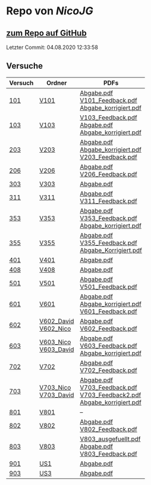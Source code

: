 # Repo von *NicoJG*

## [zum Repo auf GitHub](https://github.com/NicoJG/Anfaengerpraktikum)

Letzter Commit: 04.08.2020 12:33:58

## Versuche

|       Versuch       |                                                                               Ordner                                                                                |                                                                                                                                                                                                                                                                                         PDFs                                                                                                                                                                                                                                                                                          |
|---------------------|---------------------------------------------------------------------------------------------------------------------------------------------------------------------|---------------------------------------------------------------------------------------------------------------------------------------------------------------------------------------------------------------------------------------------------------------------------------------------------------------------------------------------------------------------------------------------------------------------------------------------------------------------------------------------------------------------------------------------------------------------------------------|
|[101](../versuch/101)|[V101](https://github.com/NicoJG/Anfaengerpraktikum/tree/master/V101)                                                                                                |[Abgabe.pdf](https://docs.google.com/viewer?url=https://github.com/NicoJG/Anfaengerpraktikum/raw/master/V101/Abgabe.pdf)<br/>[V101_Feedback.pdf](https://docs.google.com/viewer?url=https://github.com/NicoJG/Anfaengerpraktikum/raw/master/V101/V101_Feedback.pdf)<br/>[Abgabe_korrigiert.pdf](https://docs.google.com/viewer?url=https://github.com/NicoJG/Anfaengerpraktikum/raw/master/V101/Abgabe_korrigiert.pdf)                                                                                                                                                                 |
|[103](../versuch/103)|[V103](https://github.com/NicoJG/Anfaengerpraktikum/tree/master/V103)                                                                                                |[V103_Feedback.pdf](https://docs.google.com/viewer?url=https://github.com/NicoJG/Anfaengerpraktikum/raw/master/V103/V103_Feedback.pdf)<br/>[Abgabe.pdf](https://docs.google.com/viewer?url=https://github.com/NicoJG/Anfaengerpraktikum/raw/master/V103/Abgabe.pdf)<br/>[Abgabe_korrigiert.pdf](https://docs.google.com/viewer?url=https://github.com/NicoJG/Anfaengerpraktikum/raw/master/V103/Abgabe_korrigiert.pdf)                                                                                                                                                                 |
|[203](../versuch/203)|[V203](https://github.com/NicoJG/Anfaengerpraktikum/tree/master/V203)                                                                                                |[Abgabe.pdf](https://docs.google.com/viewer?url=https://github.com/NicoJG/Anfaengerpraktikum/raw/master/V203/Abgabe.pdf)<br/>[Abgabe_korrigiert.pdf](https://docs.google.com/viewer?url=https://github.com/NicoJG/Anfaengerpraktikum/raw/master/V203/Abgabe_korrigiert.pdf)<br/>[V203_Feedback.pdf](https://docs.google.com/viewer?url=https://github.com/NicoJG/Anfaengerpraktikum/raw/master/V203/V203_Feedback.pdf)                                                                                                                                                                 |
|[206](../versuch/206)|[V206](https://github.com/NicoJG/Anfaengerpraktikum/tree/master/V206)                                                                                                |[Abgabe.pdf](https://docs.google.com/viewer?url=https://github.com/NicoJG/Anfaengerpraktikum/raw/master/V206/Abgabe.pdf)<br/>[V206_Feedback.pdf](https://docs.google.com/viewer?url=https://github.com/NicoJG/Anfaengerpraktikum/raw/master/V206/V206_Feedback.pdf)                                                                                                                                                                                                                                                                                                                    |
|[303](../versuch/303)|[V303](https://github.com/NicoJG/Anfaengerpraktikum/tree/master/V303)                                                                                                |[Abgabe.pdf](https://docs.google.com/viewer?url=https://github.com/NicoJG/Anfaengerpraktikum/raw/master/V303/Abgabe.pdf)                                                                                                                                                                                                                                                                                                                                                                                                                                                               |
|[311](../versuch/311)|[V311](https://github.com/NicoJG/Anfaengerpraktikum/tree/master/V311)                                                                                                |[Abgabe.pdf](https://docs.google.com/viewer?url=https://github.com/NicoJG/Anfaengerpraktikum/raw/master/V311/Abgabe.pdf)<br/>[V311_Feedback.pdf](https://docs.google.com/viewer?url=https://github.com/NicoJG/Anfaengerpraktikum/raw/master/V311/V311_Feedback.pdf)                                                                                                                                                                                                                                                                                                                    |
|[353](../versuch/353)|[V353](https://github.com/NicoJG/Anfaengerpraktikum/tree/master/V353)                                                                                                |[Abgabe.pdf](https://docs.google.com/viewer?url=https://github.com/NicoJG/Anfaengerpraktikum/raw/master/V353/Abgabe.pdf)<br/>[V353_Feedback.pdf](https://docs.google.com/viewer?url=https://github.com/NicoJG/Anfaengerpraktikum/raw/master/V353/V353_Feedback.pdf)<br/>[Abgabe_korrigiert.pdf](https://docs.google.com/viewer?url=https://github.com/NicoJG/Anfaengerpraktikum/raw/master/V353/Abgabe_korrigiert.pdf)                                                                                                                                                                 |
|[355](../versuch/355)|[V355](https://github.com/NicoJG/Anfaengerpraktikum/tree/master/V355)                                                                                                |[Abgabe.pdf](https://docs.google.com/viewer?url=https://github.com/NicoJG/Anfaengerpraktikum/raw/master/V355/Abgabe.pdf)<br/>[V355_Feedback.pdf](https://docs.google.com/viewer?url=https://github.com/NicoJG/Anfaengerpraktikum/raw/master/V355/V355_Feedback.pdf)<br/>[Abgabe_Korrigiert.pdf](https://docs.google.com/viewer?url=https://github.com/NicoJG/Anfaengerpraktikum/raw/master/V355/Abgabe_Korrigiert.pdf)                                                                                                                                                                 |
|[401](../versuch/401)|[V401](https://github.com/NicoJG/Anfaengerpraktikum/tree/master/V401)                                                                                                |[Abgabe.pdf](https://docs.google.com/viewer?url=https://github.com/NicoJG/Anfaengerpraktikum/raw/master/V401/Abgabe.pdf)                                                                                                                                                                                                                                                                                                                                                                                                                                                               |
|[408](../versuch/408)|[V408](https://github.com/NicoJG/Anfaengerpraktikum/tree/master/V408)                                                                                                |[Abgabe.pdf](https://docs.google.com/viewer?url=https://github.com/NicoJG/Anfaengerpraktikum/raw/master/V408/Abgabe.pdf)                                                                                                                                                                                                                                                                                                                                                                                                                                                               |
|[501](../versuch/501)|[V501](https://github.com/NicoJG/Anfaengerpraktikum/tree/master/V501)                                                                                                |[Abgabe.pdf](https://docs.google.com/viewer?url=https://github.com/NicoJG/Anfaengerpraktikum/raw/master/V501/Abgabe.pdf)<br/>[V501_Feedback.pdf](https://docs.google.com/viewer?url=https://github.com/NicoJG/Anfaengerpraktikum/raw/master/V501/V501_Feedback.pdf)                                                                                                                                                                                                                                                                                                                    |
|[601](../versuch/601)|[V601](https://github.com/NicoJG/Anfaengerpraktikum/tree/master/V601)                                                                                                |[Abgabe.pdf](https://docs.google.com/viewer?url=https://github.com/NicoJG/Anfaengerpraktikum/raw/master/V601/Abgabe.pdf)<br/>[Abgabe_korrigiert.pdf](https://docs.google.com/viewer?url=https://github.com/NicoJG/Anfaengerpraktikum/raw/master/V601/Abgabe_korrigiert.pdf)<br/>[V601_Feedback.pdf](https://docs.google.com/viewer?url=https://github.com/NicoJG/Anfaengerpraktikum/raw/master/V601/V601_Feedback.pdf)                                                                                                                                                                 |
|[602](../versuch/602)|[V602_David](https://github.com/NicoJG/Anfaengerpraktikum/tree/master/V602_David)<br/>[V602_Nico](https://github.com/NicoJG/Anfaengerpraktikum/tree/master/V602_Nico)|[Abgabe.pdf](https://docs.google.com/viewer?url=https://github.com/NicoJG/Anfaengerpraktikum/raw/master/V602_Nico/Abgabe.pdf)<br/>[V602_Feedback.pdf](https://docs.google.com/viewer?url=https://github.com/NicoJG/Anfaengerpraktikum/raw/master/V602_Nico/V602_Feedback.pdf)                                                                                                                                                                                                                                                                                                          |
|[603](../versuch/603)|[V603_Nico](https://github.com/NicoJG/Anfaengerpraktikum/tree/master/V603_Nico)<br/>[V603_David](https://github.com/NicoJG/Anfaengerpraktikum/tree/master/V603_David)|[Abgabe.pdf](https://docs.google.com/viewer?url=https://github.com/NicoJG/Anfaengerpraktikum/raw/master/V603_Nico/Abgabe.pdf)<br/>[V603_Feedback.pdf](https://docs.google.com/viewer?url=https://github.com/NicoJG/Anfaengerpraktikum/raw/master/V603_Nico/V603_Feedback.pdf)<br/>[Abgabe_korrigiert.pdf](https://docs.google.com/viewer?url=https://github.com/NicoJG/Anfaengerpraktikum/raw/master/V603_Nico/Abgabe_korrigiert.pdf)                                                                                                                                                  |
|[702](../versuch/702)|[V702](https://github.com/NicoJG/Anfaengerpraktikum/tree/master/V702)                                                                                                |[Abgabe.pdf](https://docs.google.com/viewer?url=https://github.com/NicoJG/Anfaengerpraktikum/raw/master/V702/Abgabe.pdf)<br/>[V702_Feedback.pdf](https://docs.google.com/viewer?url=https://github.com/NicoJG/Anfaengerpraktikum/raw/master/V702/V702_Feedback.pdf)                                                                                                                                                                                                                                                                                                                    |
|[703](../versuch/703)|[V703_Nico](https://github.com/NicoJG/Anfaengerpraktikum/tree/master/V703_Nico)<br/>[V703_David](https://github.com/NicoJG/Anfaengerpraktikum/tree/master/V703_David)|[Abgabe.pdf](https://docs.google.com/viewer?url=https://github.com/NicoJG/Anfaengerpraktikum/raw/master/V703_Nico/Abgabe.pdf)<br/>[V703_Feedback.pdf](https://docs.google.com/viewer?url=https://github.com/NicoJG/Anfaengerpraktikum/raw/master/V703_Nico/V703_Feedback.pdf)<br/>[V703_Feedback2.pdf](https://docs.google.com/viewer?url=https://github.com/NicoJG/Anfaengerpraktikum/raw/master/V703_Nico/V703_Feedback2.pdf)<br/>[Abgabe_korrigiert.pdf](https://docs.google.com/viewer?url=https://github.com/NicoJG/Anfaengerpraktikum/raw/master/V703_Nico/Abgabe_korrigiert.pdf)|
|[801](../versuch/801)|[V801](https://github.com/NicoJG/Anfaengerpraktikum/tree/master/V801)                                                                                                |–                                                                                                                                                                                                                                                                                                                                                                                                                                                                                                                                                                                      |
|[802](../versuch/802)|[V802](https://github.com/NicoJG/Anfaengerpraktikum/tree/master/V802)                                                                                                |[Abgabe.pdf](https://docs.google.com/viewer?url=https://github.com/NicoJG/Anfaengerpraktikum/raw/master/V802/Abgabe.pdf)<br/>[V802_Feedback.pdf](https://docs.google.com/viewer?url=https://github.com/NicoJG/Anfaengerpraktikum/raw/master/V802/V802_Feedback.pdf)                                                                                                                                                                                                                                                                                                                    |
|[803](../versuch/803)|[V803](https://github.com/NicoJG/Anfaengerpraktikum/tree/master/V803)                                                                                                |[V803_ausgefuellt.pdf](https://docs.google.com/viewer?url=https://github.com/NicoJG/Anfaengerpraktikum/raw/master/V803/V803_ausgefuellt.pdf)<br/>[Abgabe.pdf](https://docs.google.com/viewer?url=https://github.com/NicoJG/Anfaengerpraktikum/raw/master/V803/Abgabe.pdf)<br/>[V803_Feedback.pdf](https://docs.google.com/viewer?url=https://github.com/NicoJG/Anfaengerpraktikum/raw/master/V803/V803_Feedback.pdf)                                                                                                                                                                   |
|[901](../versuch/901)|[US1](https://github.com/NicoJG/Anfaengerpraktikum/tree/master/US1)                                                                                                  |[Abgabe.pdf](https://docs.google.com/viewer?url=https://github.com/NicoJG/Anfaengerpraktikum/raw/master/US1/Abgabe.pdf)                                                                                                                                                                                                                                                                                                                                                                                                                                                                |
|[903](../versuch/903)|[US3](https://github.com/NicoJG/Anfaengerpraktikum/tree/master/US3)                                                                                                  |[Abgabe.pdf](https://docs.google.com/viewer?url=https://github.com/NicoJG/Anfaengerpraktikum/raw/master/US3/Abgabe.pdf)                                                                                                                                                                                                                                                                                                                                                                                                                                                                |

